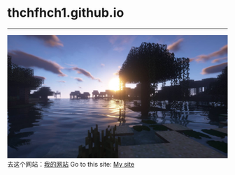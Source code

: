 # thchfhch1.github.io
--------
![](images/tree.jpg)
去这个网站：[我的网站](https://thchfhch1.github.io)
Go to this site: [My site](https://thchfhch1.github.io)